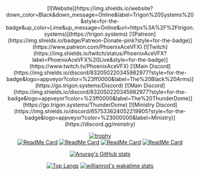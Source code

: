 <div align='center'>
[![Website](https://img.shields.io/website?down_color=Black&down_message=Online&label=Trigon%20Systems%20&style=for-the-badge&up_color=Lime&up_message=Online&url=https%3A%2F%2Ftrigon.systems)](https://trigon.systems)
[![Patreon](https://img.shields.io/badge/Patreon-Donate-pink?style=for-the-badge)](https://www.patreon.com/PhoenixAceVFX)
[![Twitch](https://img.shields.io/twitch/status/PhoenixAceVFX?label=PhoenixAceVFX%20Live&style=for-the-badge)](https://www.twitch.tv/PhoenixAceVFX)  
[![Main Discord](https://img.shields.io/discord/832050220345982977?style=for-the-badge&logo=appveyor?color=%23ff0000&label=The%20Black%20Arms)](https://go.trigon.systems/Discord)
[![Main Discord](https://img.shields.io/discord/832050220345982977?style=for-the-badge&logo=appveyor?color=%23ff0000&label=The%20ThunderDome)](https://go.trigon.systems/ThunderDome)
[![Ministry Discord](https://img.shields.io/discord/657533624052219905?style=for-the-badge&logo=appveyor?color=%23000000&label=Ministry)](https://discord.gg/ministry)  

[![trophy](https://github-profile-trophy.vercel.app/?username=PhoenixAceVFX&theme=onedark)](https://github.com/ryo-ma/github-profile-trophy)  
[![ReadMe Card](https://github-readme-stats.vercel.app/api/pin/?username=PhoenixAceVFX&repo=Phoenix-Vizan&theme=dark)](https://github.com/PhoenixAceVFX/Phoenix-Vizan)
[![ReadMe Card](https://github-readme-stats.vercel.app/api/pin/?username=PhoenixAceVFX&repo=Aroma-White&theme=dark)](https://github.com/PhoenixAceVFX/Aroma-White)
[![ReadMe Card](https://github-readme-stats.vercel.app/api/pin/?username=PhoenixAceVFX&repo=Roblox-Scripts&theme=dark)](https://github.com/PhoenixAceVFX/Roblox-Scripts)
[![ReadMe Card](https://github-readme-stats.vercel.app/api/pin/?username=PhoenixAceVFX&repo=Recursive-Git-Pull-Script&theme=dark)](https://github.com/PhoenixAceVFX/Recursive-Git-Pull-Script)
  

[![Anurag's GitHub stats](https://github-readme-stats.vercel.app/api?username=PhoenixAceVFX&count_private=true&orgs=The-Black-Arms&show_icons=true&theme=chartreuse-dark)](https://github.com/anuraghazra/github-readme-stats)

[![Top Langs](https://github-readme-stats.vercel.app/api/top-langs/?username=PhoenixAceVFX&count_private=true&orgs=The-Black-Arms&theme=chartreuse-dark&langs_count=8)](https://github.com/anuraghazra/github-readme-stats)
[![willianrod's wakatime stats](https://github-readme-stats.vercel.app/api/wakatime?username=phoenix&theme=chartreuse-dark&)](https://github.com/anuraghazra/github-readme-stats)

</div>
